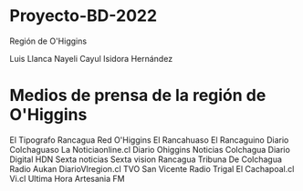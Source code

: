 # Proyecto-BD-2022
Región de O'Higgins

Luis Llanca
Nayeli Cayul
Isidora Hernández

# Medios de prensa de la región de O'Higgins
El Tipografo Rancagua
Red O'Higgins
El Rancahuaso
El Rancaguino
Diario Colchaguaso
La Noticiaonline.cl
Diario Ohiggins
Noticias Colchagua
Diario Digital HDN
Sexta noticias
Sexta vision Rancagua
Tribuna De Colchagua
Radio Aukan
DiarioVIregion.cl
TVO San Vicente
Radio Trigal
El Cachapoal.cl
Vi.cl
Ultima Hora
Artesania FM